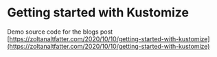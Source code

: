 # Getting started with Kustomize

Demo source code for the blogs post [https://zoltanaltfatter.com/2020/10/10/getting-started-with-kustomize](https://zoltanaltfatter.com/2020/10/10/getting-started-with-kustomize)

